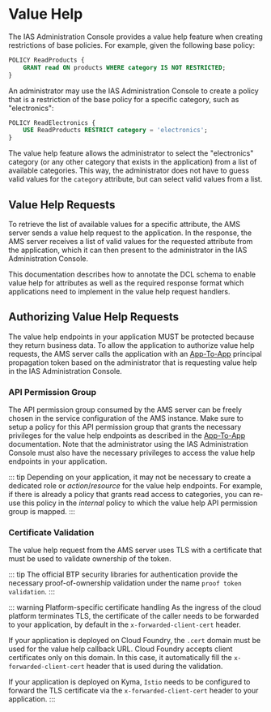 # Value Help

The IAS Administration Console provides a value help feature when creating restrictions of base policies. For example, given the following base policy:

```SQL
POLICY ReadProducts {
    GRANT read ON products WHERE category IS NOT RESTRICTED;
}
```

An administrator may use the IAS Administration Console to create a policy that is a restriction of the base policy for a specific category, such as "electronics":

```SQL
POLICY ReadElectronics {
    USE ReadProducts RESTRICT category = 'electronics';
}
```

The value help feature allows the administrator to select the "electronics" category (or any other category that exists in the application) from a list of available categories. This way, the administrator does not have to guess valid values for the `category` attribute, but can select valid values from a list.

## Value Help Requests

To retrieve the list of available values for a specific attribute, the AMS server sends a value help request to the application. In the response, the AMS server receives a list of valid values for the requested attribute from the application, which it can then present to the administrator in the IAS Administration Console.

<!-- TODO: insert link to AMS Value Help documentation on help.sap.com once available -->
This documentation describes how to annotate the DCL schema to enable value help for attributes as well as the required response format which applications need to implement in the value help request handlers.

## Authorizing Value Help Requests

The value help endpoints in your application MUST be protected because they return business data. To allow the application to authorize value help requests, the AMS server calls the application with an [App-To-App](/concepts/TechnicalCommunication#app-to-app) principal propagation token based on the administrator that is requesting value help in the IAS Administration Console.

### API Permission Group

The API permission group consumed by the AMS server can be freely chosen in the service configuration of the AMS instance.
Make sure to setup a policy for this API permission group that grants the necessary privileges for the value help endpoints as described in the [App-To-App](/concepts/TechnicalCommunication#app-to-app) documentation.
Note that the administrator using the IAS Administration Console must also have the necessary privileges to access the value help endpoints in your application.

::: tip
Depending on your application, it may not be necessary to create a dedicated role or *action*/*resource* for the value help endpoints.
For example, if there is already a policy that grants read access to categories, you can re-use this policy in the *internal* policy to which the value help API permission group is mapped.
:::

### Certificate Validation
The value help request from the AMS server uses TLS with a certificate that must be used to validate ownership of the token.

::: tip
The official BTP security libraries for authentication provide the necessary proof-of-ownership validation under the name `proof token validation`.
:::

::: warning Platform-specific certificate handling
As the ingress of the cloud platform terminates TLS, the certificate of the caller needs to be forwarded to your application, by default in the `x-forwarded-client-cert` header.

If your application is deployed on Cloud Foundry, the `.cert` domain must be used for the value help callback URL.
Cloud Foundry accepts client certificates only on this domain. In this case, it automatically fill the `x-forwarded-client-cert` header that is used during the validation.

If your application is deployed on Kyma, `Istio` needs to be configured to forward the TLS certificate via the `x-forwarded-client-cert` header to your application.
:::